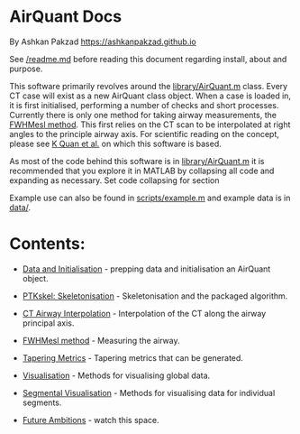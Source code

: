 # AirQuant Docs
By Ashkan Pakzad https://ashkanpakzad.github.io

See [/readme.md](/readme.md) before reading this document regarding install, about and purpose.


This software primarily revolves around the [library/AirQuant.m](library/AirQuant.m) class. Every CT case will exist as a new AirQuant class object. When a case is loaded in, it is first initialised, performing a number of checks and short processes.
Currently there is only one method for taking airway measurements, the [FWHMesl method](https://doi.org/10.1117/12.595283). This first relies on the CT scan to be interpolated at right angles to the principle airway axis. For scientific reading on the concept, please see  [K Quan et al.](https://doi.org/10.1117/12.2292306) on which this software is based.

As most of the code behind this software is in [library/AirQuant.m](library/AirQuant.m) it is recommended that you explore it in MATLAB by collapsing all code and expanding as necessary. Set code collapsing for section

Example use can also be found in [scripts/example.m](scripts/example.m) and example data is in [data/](data/).




# Contents:
 * [Data and Initialisation](/docs/basic.md) - prepping data and initialisation an AirQuant object.
 * [PTKskel: Skeletonisation](/docs/skel.md) - Skeletonisation and the packaged algorithm.
 * [CT Airway Interpolation](/docs/interp.md) - Interpolation of the CT along the airway principal axis.
 * [FWHMesl method](/docs/fwhm.md) - Measuring the airway.
 * [Tapering Metrics](/docs/taper.md) - Tapering metrics that can be generated.
 * [Visualisation](/docs/vis.md) - Methods for visualising global data.
 * [Segmental Visualisation](/docs/segvis.md) - Methods for visualising data for individual segments.

 * [Future Ambitions](/docs/future.md) - watch this space.
